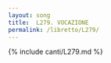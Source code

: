 ```yaml
---
layout: song
title:  L279. VOCAZIONE
permalink: /libretto/L279/
---
```

{% include canti/L279.md %}   